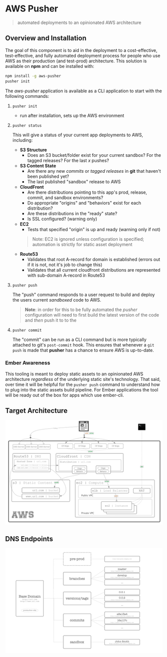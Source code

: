 # AWS Pusher
> automated deployments to an opinionated AWS architecture

## Overview and Installation
The goal of this component is to aid in the deployment to a cost-effective, test-effective, and fully automated deployment process for people who use AWS as their production (and test-prod) architecture. This solution is available on **npm** and can be installed with:

````bash
npm install -g aws-pusher
pusher init
````

The *aws-pusher* application is available as a CLI application to start with the following commands:

1. `pusher init`
	
	- run after installation, sets up the AWS environment

1. `pusher status`

	This will give a status of your current app deployments to AWS, including:

	- **S3 Structure**
		- Does an S3 bucket/folder exist for your current sandbox? For the tagged releases? For the last *x* pushes?
	- **S3 Content State**
		- Are there any new *commits* or *tagged releases* in **git** that haven't been published yet?
		- The last published "sandbox" release to AWS
	- **CloudFront**
		- Are there distributions pointing to this app's prod, release, commit, and sandbox environments?
		- Do appropriate "origins" and "behaviors" exist for each distribution? 
		- Are these distributions in the "ready" state?
		- Is SSL configured? (warning only)
	- **EC2**
		- Tests that specified "origin" is up and ready (warning only if not)
		> Note: EC2 is ignored unless configuration is specified; automation is strictly for static asset deployment
	- **Route53**
		- Validates that root A-record for domain is established (errors out if it is not, not it's job to change this)
		- Validates that all current cloudfront distributions are represented with sub-domain A-record in Route53

2. `pusher push`

	The "push" command responds to a user request to build and deploy the users current *sandboxed* code to AWS. 

	> **Note**: in order for this to be fully automated the *pusher* configuration will need to first build the latest version of the code and *then* push it to 
	to the 

3. `pusher commit`

	The "commit" can be run as a CLI command but is more typically attached to git's `post-commit` hook. This ensures that whenever a 
	`git push` is made that **pusher** has a chance to ensure AWS is up-to-date.

### Ember Awareness ###

This tooling is meant to deploy static assets to an opinionated AWS architecture *regardless* of the underlying static site's technology. That said, over time 
it will be helpful for the `pusher push` command to understand how to plug into the static assets build pipeline. For Ember applications the tool will be ready
out of the box for apps which use ember-cli.


## Target Architecture
![ ](docs/images/aws-architecture.png)

## DNS Endpoints

![ ](docs/images/dns-endpoints.png)
